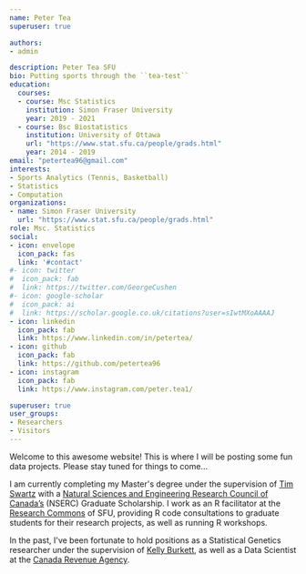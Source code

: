 ```yaml
---
name: Peter Tea
superuser: true

authors:
- admin

description: Peter Tea SFU
bio: Putting sports through the ``tea-test``
education:
  courses:
  - course: Msc Statistics
    institution: Simon Fraser University
    year: 2019 - 2021
  - course: Bsc Biostatistics
    institution: University of Ottawa
    url: "https://www.stat.sfu.ca/people/grads.html"
    year: 2014 - 2019
email: "petertea96@gmail.com"
interests:
- Sports Analytics (Tennis, Basketball)
- Statistics
- Computation
organizations:
- name: Simon Fraser University
  url: "https://www.stat.sfu.ca/people/grads.html"
role: Msc. Statistics
social:
- icon: envelope
  icon_pack: fas
  link: '#contact'
#- icon: twitter
#  icon_pack: fab
#  link: https://twitter.com/GeorgeCushen
#- icon: google-scholar
#  icon_pack: ai
#  link: https://scholar.google.co.uk/citations?user=sIwtMXoAAAAJ
- icon: linkedin
  icon_pack: fab
  link: https://www.linkedin.com/in/petertea/
- icon: github
  icon_pack: fab
  link: https://github.com/petertea96
- icon: instagram
  icon_pack: fab
  link: https://www.instagram.com/peter.tea1/

superuser: true
user_groups:
- Researchers
- Visitors
---
```


Welcome to this awesome website! This is where I will be posting some fun data projects. Please stay tuned for things to come...

I am currently completing my Master's degree under the supervision of [Tim Swartz](http://people.stat.sfu.ca/~tim/) with a [Natural Sciences and Engineering Research Council of Canada’s](https://www.nserc-crsng.gc.ca/index_eng.asp) (NSERC) Graduate Scholarship. I work as an R facilitator at the [Research Commons](https://www.lib.sfu.ca/about/branches-depts/rc) of SFU, providing R code consultations to graduate students for their research projects, as well as running R workshops. 

In the past, I've been fortunate to hold positions as a Statistical Genetics researcher under the supervision of [Kelly Burkett](https://mysite.science.uottawa.ca/kburkett/), as well as a Data Scientist at the [Canada Revenue Agency](https://www.canada.ca/en/revenue-agency.html).


